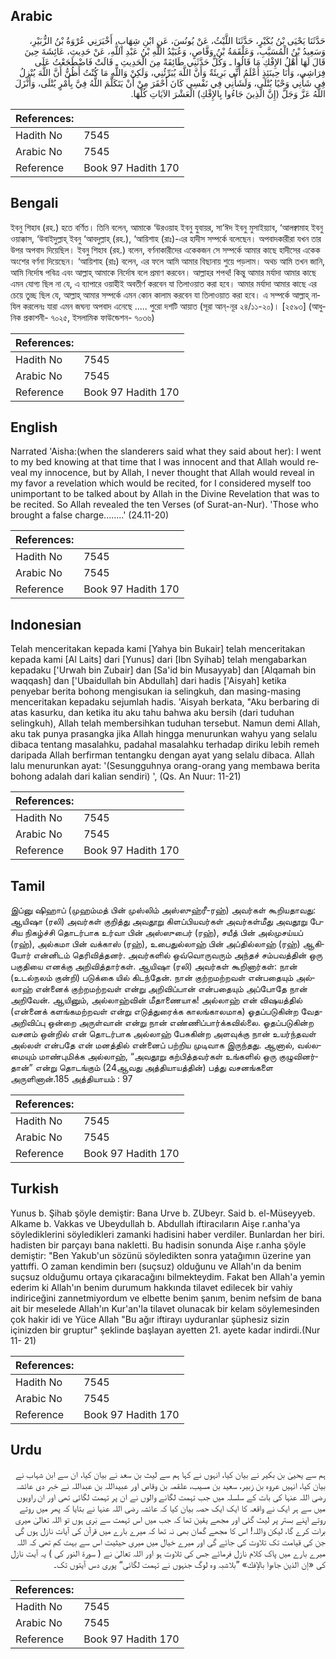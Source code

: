 ## Arabic


<div dir="rtl" lang="ar" style={{fontSize:'larger',backgroundColor:'#f8f9fa',padding:20}}>
حَدَّثَنَا يَحْيَى بْنُ بُكَيْرٍ، حَدَّثَنَا اللَّيْثُ، عَنْ يُونُسَ، عَنِ ابْنِ شِهَابٍ، أَخْبَرَنِي عُرْوَةُ بْنُ الزُّبَيْرِ، وَسَعِيدُ بْنُ الْمُسَيَّبِ، وَعَلْقَمَةُ بْنُ وَقَّاصٍ، وَعُبَيْدُ اللَّهِ بْنُ عَبْدِ اللَّهِ، عَنْ حَدِيثِ، عَائِشَةَ حِينَ قَالَ لَهَا أَهْلُ الإِفْكِ مَا قَالُوا ـ وَكُلٌّ حَدَّثَنِي طَائِفَةً مِنَ الْحَدِيثِ ـ قَالَتْ فَاضْطَجَعْتُ عَلَى فِرَاشِي، وَأَنَا حِينَئِذٍ أَعْلَمُ أَنِّي بَرِيئَةٌ وَأَنَّ اللَّهَ يُبَرِّئُنِي، وَلَكِنْ وَاللَّهِ مَا كُنْتُ أَظُنُّ أَنَّ اللَّهَ يُنْزِلُ فِي شَأْنِي وَحْيًا يُتْلَى، وَلَشَأْنِي فِي نَفْسِي كَانَ أَحْقَرَ مِنْ أَنْ يَتَكَلَّمَ اللَّهُ فِيَّ بِأَمْرٍ يُتْلَى، وَأَنْزَلَ اللَّهُ عَزَّ وَجَلَّ ‏(‏إِنَّ الَّذِينَ جَاءُوا بِالإِفْكِ‏)‏ الْعَشْرَ الآيَاتِ كُلَّهَا‏.‏
</div>
<div style={{backgroundColor:'#f8f9fa',padding:20, marginBottom: 10}}><table> <thead> <tr> <th>References:</th> <th></th> </tr> </thead> <tbody><tr><td>Hadith No</td><td>7545</td></tr><tr><td>Arabic No</td><td>7545</td></tr><tr><td>Reference</td><td>Book 97 Hadith 170</td></tr></tbody></table></div>

## Bengali


<div dir="ltr" lang="bn" style={{fontSize:'larger',backgroundColor:'#f8f9fa',padding:20}}>
ইবনু শিহাব (রহ.) হতে বর্ণিত। তিনি বলেন, আমাকে ‘উরওয়াহ ইবনু যুবায়র, সা‘ঈদ ইবনু মুসাইয়্যাব, ‘আলক্বামাহ ইবনু ওয়াক্কাস, ‘উবাইদুল্লাহ্ ইবনু ‘আবদুল্লাহ্ (রহ.), ‘আয়িশাহ (রাঃ)-এর হাদীস সম্পর্কে বলেছেন। অপবাদকারীরা যখন তার উপর অপবাদ দিয়েছিল। ইবনু শিহাব (রহ.) বলেন, বর্ণনাকারীদের একেকজন সে সম্পর্কে আমার কাছে হাদীসের একেক অংশের বর্ণনা দিয়েছেন। ‘আয়িশাহ (রাঃ) বলেন, এর ফলে আমি আমার বিছানায় শুয়ে পড়লাম। অথচ আমি তখন জানি, আমি নির্দোষ পবিত্র এবং আল্লাহ্ আমাকে নির্দোষ বলে প্রমাণ করবেন। আল্লাহর শপথ! কিন্তু আমার মর্যাদা আমার কাছে এমন যোগ্য ছিল না যে, এ ব্যাপারে ওয়াহীই অবতীর্ণ করবেন যা তিলাওয়াত করা হবে। আমার মর্যাদা আমার কাছে এর চেয়ে তুচ্ছ ছিল যে, আল্লাহ্ আমার সম্পর্কে এমন কোন কালাম করবেন যা তিলাওয়াত করা হবে। এ সম্পর্কে আল্লাহ্ নাযিল করলেনঃ যারা এমন জঘন্য অপবাদ এনেছে ..... পুরো দশটি আয়াত (সূরা আন্-নূর ২৪/১১-২০)। [২৫৯৩] (আধুনিক প্রকাশনী- ৭০২৫, ইসলামিক ফাউন্ডেশন- ৭০৩৬)
</div>
<div style={{backgroundColor:'#f8f9fa',padding:20, marginBottom: 10}}><table> <thead> <tr> <th>References:</th> <th></th> </tr> </thead> <tbody><tr><td>Hadith No</td><td>7545</td></tr><tr><td>Arabic No</td><td>7545</td></tr><tr><td>Reference</td><td>Book 97 Hadith 170</td></tr></tbody></table></div>

## English


<div dir="ltr" lang="en" style={{fontSize:'larger',backgroundColor:'#f8f9fa',padding:20}}>
Narrated 'Aisha:(when the slanderers said what they said about her): I went to my bed knowing at that time that I was innocent and that Allah would reveal my innocence, but by Allah, I never thought that Allah would reveal in my favor a revelation which would be recited, for I considered myself too unimportant to be talked about by Allah in the Divine Revelation that was to be recited. So Allah revealed the ten Verses (of Surat-an-Nur). 'Those who brought a false charge........' (24.11-20)
</div>
<div style={{backgroundColor:'#f8f9fa',padding:20, marginBottom: 10}}><table> <thead> <tr> <th>References:</th> <th></th> </tr> </thead> <tbody><tr><td>Hadith No</td><td>7545</td></tr><tr><td>Arabic No</td><td>7545</td></tr><tr><td>Reference</td><td>Book 97 Hadith 170</td></tr></tbody></table></div>

## Indonesian


<div dir="ltr" lang="id" style={{fontSize:'larger',backgroundColor:'#f8f9fa',padding:20}}>
Telah menceritakan kepada kami [Yahya bin Bukair] telah menceritakan kepada kami [Al Laits] dari [Yunus] dari [Ibn Syihab] telah mengabarkan kepadaku ['Urwah bin Zubair] dan [Sa'id bin Musayyab] dan [Alqamah bin waqqash] dan ['Ubaidullah bin Abdullah] dari hadis ['Aisyah] ketika penyebar berita bohong mengisukan ia selingkuh, dan masing-masing menceritakan kepadaku sejumlah hadis. 'Aisyah berkata, "Aku berbaring di atas kasurku, dan ketika itu aku tahu bahwa aku bersih (dari tuduhan selingkuh), Allah telah membersihkan tuduhan tersebut. Namun demi Allah, aku tak punya prasangka jika Allah hingga menurunkan wahyu yang selalu dibaca tentang masalahku, padahal masalahku terhadap diriku lebih remeh daripada Allah berfirman tentangku dengan ayat yang selalu dibaca. Allah lalu menurunkan ayat: '(Sesungguhnya orang-orang yang membawa berita bohong adalah dari kalian sendiri) ', (Qs. An Nuur: 11-21)
</div>
<div style={{backgroundColor:'#f8f9fa',padding:20, marginBottom: 10}}><table> <thead> <tr> <th>References:</th> <th></th> </tr> </thead> <tbody><tr><td>Hadith No</td><td>7545</td></tr><tr><td>Arabic No</td><td>7545</td></tr><tr><td>Reference</td><td>Book 97 Hadith 170</td></tr></tbody></table></div>

## Tamil


<div dir="ltr" lang="ta" style={{fontSize:'larger',backgroundColor:'#f8f9fa',padding:20}}>
இப்னு ஷிஹாப் (முஹம்மத் பின் முஸ்லிம் அஸ்ஸுஹ்ரீ-ரஹ்) அவர்கள் கூறியதாவது: ஆயிஷா (ரலி) அவர்கள் குறித்து அவதூறு கிளப்பியவர்கள் அவர்கள்மீது அவதூறு பேசிய நிகழ்ச்சி தொடர்பாக உர்வா பின் அஸ்ஸுபைர் (ரஹ்), சயீத் பின் அல்முசய்யப் (ரஹ்), அல்கமா பின் வக்காஸ் (ரஹ்), உபைதுல்லாஹ் பின் அப்தில்லாஹ் (ரஹ்) ஆகியோர் என்னிடம் தெரிவித்தனர். அவர்களில் ஒவ்வொருவரும் அந்தச் சம்பவத்தின் ஒரு பகுதியை எனக்கு அறிவித்தார்கள். ஆயிஷா (ரலி) அவர்கள் கூறினார்கள்: நான் (உடல்நலம் குன்றி) படுக்கை யில் கிடந்தேன். நான் குற்றமற்றவள் என்பதையும் அல்லாஹ் என்னைக் குற்றமற்றவள் என்று அறிவிப்பான் என்பதையும் அப்போதே நான் அறிவேன். ஆயினும், அல்லாஹ்வின் மீதாணையாக! அல்லாஹ் என் விஷயத்தில் (என்னைக் களங்கமற்றவள் என்று எடுத்துரைக்க காலங்காலமாக) ஓதப்படுகின்ற வேதஅறிவிப்பு ஒன்றை அருள்வான் என்று நான் எண்ணிப்பார்க்கவில்லை. ஓதப்படுகின்ற வசனம் ஒன்றில் என் தொடர்பாக அல்லாஹ் பேசுகின்ற அளவுக்கு நான் உயர்ந்தவள் அல்லள் என்பதே என் மனத்தில் என்னைப் பற்றிய முடிவாக இருந்தது. ஆனால், வல்லமையும் மாண்புமிக்க அல்லாஹ், “அவதூறு கற்பித்தவர்கள் உங்களில் ஒரு குழுவினர்தான்” என்று தொடங்கும் (24ஆவது அத்தியாயத்தின்) பத்து வசனங்களை அருளினான்.185 அத்தியாயம் : 97
</div>
<div style={{backgroundColor:'#f8f9fa',padding:20, marginBottom: 10}}><table> <thead> <tr> <th>References:</th> <th></th> </tr> </thead> <tbody><tr><td>Hadith No</td><td>7545</td></tr><tr><td>Arabic No</td><td>7545</td></tr><tr><td>Reference</td><td>Book 97 Hadith 170</td></tr></tbody></table></div>

## Turkish


<div dir="ltr" lang="tr" style={{fontSize:'larger',backgroundColor:'#f8f9fa',padding:20}}>
Yunus b. Şihab şöyle demiştir: Bana Urve b. ZUbeyr. Said b. el-Müseyyeb. Alkame b. Vakkas ve Ubeydullah b. Abdullah iftiracıların Aişe r.anha'ya söylediklerini söyledikleri zamanki hadisini haber verdiler. Bunlardan her biri. hadisten bir parçayı bana nakletti. Bu hadisin sonunda Aişe r.anha şöyle demiştir: "Ben Yakub'un sözünü söyledikten sonra yatağımın üzerine yan yattıffi. O zaman kendimin berı (suçsuz) olduğunu ve Allah'ın da benim suçsuz olduğumu ortaya çıkaracağını bilmekteydim. Fakat ben Allah'a yemin ederim ki Allah'ın benim durumum hakkında tilavet edilecek bir vahiy indiriceğini zannetmiyordum ve elbette benim şanım, benim nefsim de bana ait bir meselede Allah'ın Kur'an'la tilavet olunacak bir kelam söylemesinden çok hakir idi ve Yüce Allah "Bu ağır iftirayı uyduranlar şüphesiz sizin içinizden bir gruptur" şeklinde başlayan ayetten 21. ayete kadar indirdi.(Nur 11- 21)
</div>
<div style={{backgroundColor:'#f8f9fa',padding:20, marginBottom: 10}}><table> <thead> <tr> <th>References:</th> <th></th> </tr> </thead> <tbody><tr><td>Hadith No</td><td>7545</td></tr><tr><td>Arabic No</td><td>7545</td></tr><tr><td>Reference</td><td>Book 97 Hadith 170</td></tr></tbody></table></div>

## Urdu


<div dir="rtl" lang="ur" style={{fontSize:'larger',backgroundColor:'#f8f9fa',padding:20}}>
ہم سے یحییٰ بن بکیر نے بیان کیا، انہوں نے کہا ہم سے لیث بن سعد نے بیان کیا، ان سے ابن شہاب نے بیان کیا، انہیں عروہ بن زبیر، سعید بن مسیب، علقمہ بن وقاص اور عبیداللہ بن عبداللہ نے خبر دی عائشہ رضی اللہ عنہا کی بات کے سلسلہ میں جب تہمت لگانے والوں نے ان پر تہمت لگائی تھی اور ان راویوں میں سے ہر ایک نے واقعہ کا ایک ایک حصہ بیان کیا کہ عائشہ رضی اللہ عنہا نے بتایا کہ پھر میں روتے روتے اپنے بستر پر لیٹ گئی اور مجھے یقین تھا کہ جب میں اس تہمت سے بَری ہوں تو اللہ تعالیٰ میری برات کرے گا، لیکن واللہ! اس کا مجھے گمان بھی نہ تھا کہ میرے بارے میں قرآن کی آیات نازل ہوں گی جن کی قیامت تک تلاوت کی جائے گی اور میرے خیال میں میری حیثیت اس سے بہت کم تھی کہ اللہ میرے بارے میں پاک کلام نازل فرمائے جس کی تلاوت ہو اور اللہ تعالیٰ نے ( سورۃ النور کی ) یہ آیت نازل کی «إن الذين جاءوا بالإفك‏» ”بلاشبہ وہ لوگ جنہوں نے تہمت لگائی“ پوری دس آیتوں تک۔
</div>
<div style={{backgroundColor:'#f8f9fa',padding:20, marginBottom: 10}}><table> <thead> <tr> <th>References:</th> <th></th> </tr> </thead> <tbody><tr><td>Hadith No</td><td>7545</td></tr><tr><td>Arabic No</td><td>7545</td></tr><tr><td>Reference</td><td>Book 97 Hadith 170</td></tr></tbody></table></div>